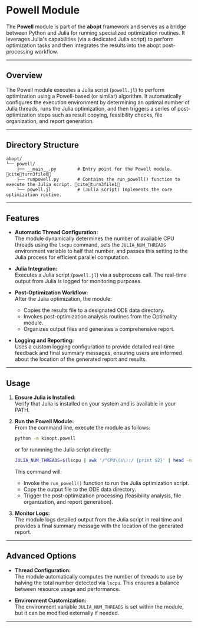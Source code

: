 # Powell Module

The **Powell** module is part of the **abopt** framework and serves as a bridge between Python and Julia for running specialized optimization routines. It leverages Julia's capabilities (via a dedicated Julia script) to perform optimization tasks and then integrates the results into the abopt post-processing workflow.

---

## Overview

The Powell module executes a Julia script (`powell.jl`) to perform optimization using a Powell-based (or similar) algorithm. It automatically configures the execution environment by determining an optimal number of Julia threads, runs the Julia optimization, and then triggers a series of post-optimization steps such as result copying, feasibility checks, file organization, and report generation.

---

## Directory Structure

```
abopt/
└── powell/
    ├── __main__.py        # Entry point for the Powell module. citeturn3file0
    ├── runpowell.py       # Contains the run_powell() function to execute the Julia script. citeturn3file1
    └── powell.jl          # (Julia script) Implements the core optimization routine.
```

---

## Features

- **Automatic Thread Configuration:**  
  The module dynamically determines the number of available CPU threads using the `lscpu` command, sets the `JULIA_NUM_THREADS` environment variable to half that number, and passes this setting to the Julia process for efficient parallel computation.

- **Julia Integration:**  
  Executes a Julia script (`powell.jl`) via a subprocess call. The real-time output from Julia is logged for monitoring purposes.

- **Post-Optimization Workflow:**  
  After the Julia optimization, the module:
  - Copies the results file to a designated ODE data directory.
  - Invokes post-optimization analysis routines from the Optimality module.
  - Organizes output files and generates a comprehensive report.

- **Logging and Reporting:**  
  Uses a custom logging configuration to provide detailed real-time feedback and final summary messages, ensuring users are informed about the location of the generated report and results.

---

## Usage

1. **Ensure Julia is Installed:**  
   Verify that Julia is installed on your system and is available in your PATH.

2. **Run the Powell Module:**  
   From the command line, execute the module as follows:
   ```bash
   python -m kinopt.powell
   ``` 
   or for runmning the Julia script directly:
   ```bash 
   JULIA_NUM_THREADS=$(lscpu | awk '/^CPU\(s\):/ {print $2}' | head -n1) julia powell.jl 
    ```
   This command will:
   - Invoke the `run_powell()` function to run the Julia optimization script.
   - Copy the output file to the ODE data directory.
   - Trigger the post-optimization processing (feasibility analysis, file organization, and report generation).

3. **Monitor Logs:**  
   The module logs detailed output from the Julia script in real time and provides a final summary message with the location of the generated report.

---

## Advanced Options

- **Thread Configuration:**  
  The module automatically computes the number of threads to use by halving the total number detected via `lscpu`. This ensures a balance between resource usage and performance.

- **Environment Customization:**  
  The environment variable `JULIA_NUM_THREADS` is set within the module, but it can be modified externally if needed.

---